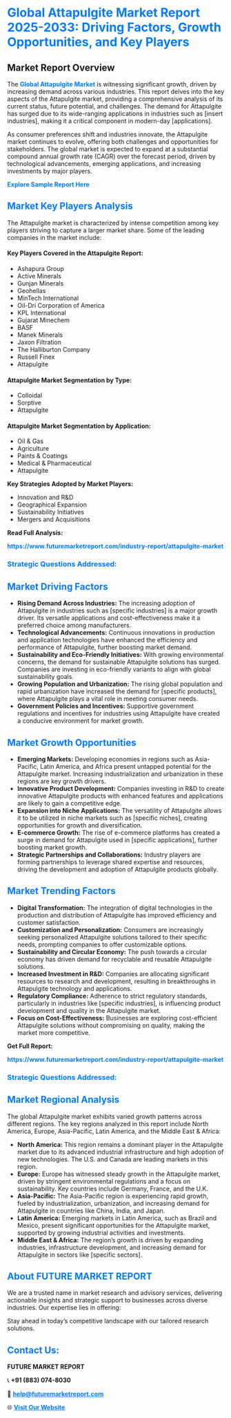 <h1 style="color: #007BFF;">Global Attapulgite Market Report 2025-2033: Driving Factors, Growth Opportunities, and Key Players</h1>

<section id="overview">
<h2>Market Report Overview</h2>
<p>The <a href="https://www.futuremarketreport.com/industry-report/attapulgite-market" style="color: #007BFF; text-decoration: none;"><strong>Global Attapulgite Market</strong></a> is witnessing significant growth, driven by increasing demand across various industries. This report delves into the key aspects of the Attapulgite market, providing a comprehensive analysis of its current status, future potential, and challenges. The demand for Attapulgite has surged due to its wide-ranging applications in industries such as [insert industries], making it a critical component in modern-day [applications].</p>
<p>As consumer preferences shift and industries innovate, the Attapulgite market continues to evolve, offering both challenges and opportunities for stakeholders. The global market is expected to expand at a substantial compound annual growth rate (CAGR) over the forecast period, driven by technological advancements, emerging applications, and increasing investments by major players.</p>
</section>

<section id="overview">
<p><a href="https://www.futuremarketreport.com/request-sample/reportId=100206" style="color: #007BFF; text-decoration: none;"><strong>Explore Sample Report Here</strong></a></p>
</section>

<section id="key-players">
<h2 style="color: #007BFF;">Market Key Players Analysis</h2>
<p>The Attapulgite market is characterized by intense competition among key players striving to capture a larger market share. Some of the leading companies in the market include:</p>
<h4>Key Players Covered in the Attapulgite Report:</h4>
<ul><li>Ashapura Group</li><li>Active Minerals</li><li>Gunjan Minerals</li><li>Geohellas</li><li>MinTech International</li><li>Oil-Dri Corporation of America</li><li>KPL International</li><li>Gujarat Minechem</li><li>BASF</li><li>Manek Minerals</li><li>Jaxon Filtration</li><li>The Halliburton Company</li><li>Russell Finex</li><li>Attapulgite</li></ul>
<h4>Attapulgite Market Segmentation by Type:</h4>
<ul><li>Colloidal</li><li>Sorptive</li><li>Attapulgite</li></ul>

<h4>Attapulgite Market Segmentation by Application:</h4>
<ul><li>Oil &amp; Gas</li><li>Agriculture</li><li>Paints &amp; Coatings</li><li>Medical &amp; Pharmaceutical</li><li>Attapulgite</li></ul>
<p><strong>Key Strategies Adopted by Market Players:</strong></p>
<ul>
<li>Innovation and R&D</li>
<li>Geographical Expansion</li>
<li>Sustainability Initiatives</li>
<li>Mergers and Acquisitions</li>
</ul>
</section>

<section>
<p><strong>Read Full Analysis: </strong></p><a href="https://www.futuremarketreport.com/industry-report/attapulgite-market" style="color: #007BFF; text-decoration: none;"><strong>https://www.futuremarketreport.com/industry-report/attapulgite-market</strong></a>
<h3 style="color: #007BFF;">Strategic Questions Addressed:</h3>
</section>

<section id="driving-factors">
<h2 style="color: #007BFF;">Market Driving Factors</h2>
<ul>
<li><strong>Rising Demand Across Industries:</strong> The increasing adoption of Attapulgite in industries such as [specific industries] is a major growth driver. Its versatile applications and cost-effectiveness make it a preferred choice among manufacturers.</li>
<li><strong>Technological Advancements:</strong> Continuous innovations in production and application technologies have enhanced the efficiency and performance of Attapulgite, further boosting market demand.</li>
<li><strong>Sustainability and Eco-Friendly Initiatives:</strong> With growing environmental concerns, the demand for sustainable Attapulgite solutions has surged. Companies are investing in eco-friendly variants to align with global sustainability goals.</li>
<li><strong>Growing Population and Urbanization:</strong> The rising global population and rapid urbanization have increased the demand for [specific products], where Attapulgite plays a vital role in meeting consumer needs.</li>
<li><strong>Government Policies and Incentives:</strong> Supportive government regulations and incentives for industries using Attapulgite have created a conducive environment for market growth.</li>
</ul>
</section>

<section id="growth-opportunities">
<h2 style="color: #007BFF;">Market Growth Opportunities</h2>
<ul>
<li><strong>Emerging Markets:</strong> Developing economies in regions such as Asia-Pacific, Latin America, and Africa present untapped potential for the Attapulgite market. Increasing industrialization and urbanization in these regions are key growth drivers.</li>
<li><strong>Innovative Product Development:</strong> Companies investing in R&D to create innovative Attapulgite products with enhanced features and applications are likely to gain a competitive edge.</li>
<li><strong>Expansion into Niche Applications:</strong> The versatility of Attapulgite allows it to be utilized in niche markets such as [specific niches], creating opportunities for growth and diversification.</li>
<li><strong>E-commerce Growth:</strong> The rise of e-commerce platforms has created a surge in demand for Attapulgite used in [specific applications], further boosting market growth.</li>
<li><strong>Strategic Partnerships and Collaborations:</strong> Industry players are forming partnerships to leverage shared expertise and resources, driving the development and adoption of Attapulgite products globally.</li>
</ul>
</section>

<section id="trending-factors">
<h2 style="color: #007BFF;">Market Trending Factors</h2>
<ul>
<li><strong>Digital Transformation:</strong> The integration of digital technologies in the production and distribution of Attapulgite has improved efficiency and customer satisfaction.</li>
<li><strong>Customization and Personalization:</strong> Consumers are increasingly seeking personalized Attapulgite solutions tailored to their specific needs, prompting companies to offer customizable options.</li>
<li><strong>Sustainability and Circular Economy:</strong> The push towards a circular economy has driven demand for recyclable and reusable Attapulgite solutions.</li>
<li><strong>Increased Investment in R&D:</strong> Companies are allocating significant resources to research and development, resulting in breakthroughs in Attapulgite technology and applications.</li>
<li><strong>Regulatory Compliance:</strong> Adherence to strict regulatory standards, particularly in industries like [specific industries], is influencing product development and quality in the Attapulgite market.</li>
<li><strong>Focus on Cost-Effectiveness:</strong> Businesses are exploring cost-efficient Attapulgite solutions without compromising on quality, making the market more competitive.</li>
</ul>
</section>

<section>
<p><strong>Get Full Report: </strong></p><a href="https://www.futuremarketreport.com/industry-report/attapulgite-market" style="color: #007BFF; text-decoration: none;"><strong>https://www.futuremarketreport.com/industry-report/attapulgite-market</strong></a>
<h3 style="color: #007BFF;">Strategic Questions Addressed:</h3>
</section>


<section id="regional-analysis">
<h2 style="color: #007BFF;">Market Regional Analysis</h2>
<p>The global Attapulgite market exhibits varied growth patterns across different regions. The key regions analyzed in this report include North America, Europe, Asia-Pacific, Latin America, and the Middle East & Africa:</p>
<ul>
<li><strong>North America:</strong> This region remains a dominant player in the Attapulgite market due to its advanced industrial infrastructure and high adoption of new technologies. The U.S. and Canada are leading markets in this region.</li>
<li><strong>Europe:</strong> Europe has witnessed steady growth in the Attapulgite market, driven by stringent environmental regulations and a focus on sustainability. Key countries include Germany, France, and the U.K.</li>
<li><strong>Asia-Pacific:</strong> The Asia-Pacific region is experiencing rapid growth, fueled by industrialization, urbanization, and increasing demand for Attapulgite in countries like China, India, and Japan.</li>
<li><strong>Latin America:</strong> Emerging markets in Latin America, such as Brazil and Mexico, present significant opportunities for the Attapulgite market, supported by growing industrial activities and investments.</li>
<li><strong>Middle East & Africa:</strong> The region’s growth is driven by expanding industries, infrastructure development, and increasing demand for Attapulgite in sectors like [specific sectors].</li>
</ul>
</section>

<footer>
<h2 style="color: #007BFF;">About FUTURE MARKET REPORT</h2>
<p>We are a trusted name in market research and advisory services, delivering actionable insights and strategic support to businesses across diverse industries. Our expertise lies in offering:</p>

<p>Stay ahead in today’s competitive landscape with our tailored research solutions.</p>

<h2 style="color: #007BFF;">Contact Us:</h2>
<p><strong>FUTURE MARKET REPORT</strong></p>
<p>📞 <strong>+91 (883) 074-8030</strong></p>
<p>📧 <strong><a href="mailto:help@futuremarketreport.com" style="color: #007BFF;">help@futuremarketreport.com</a></strong></p>
<p>🌐 <strong><a href="https://www.futuremarketreport.com/" style="color: #007BFF;">Visit Our Website</a></strong></p>
</footer>